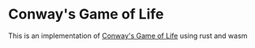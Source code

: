 # Conway's Game of Life

This is an implementation of [Conway's Game of Life](https://en.wikipedia.org/wiki/Conway's_Game_of_Life) using rust and wasm
